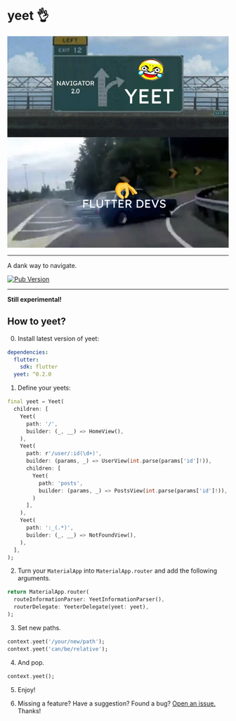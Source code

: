 # yeet 👌


<p align="center">
<img src="https://raw.githubusercontent.com/HosseinYousefi/yeet/master/yeet.png" alt="yeet" />
</p>

---

A dank way to navigate.

[![Pub Version](https://img.shields.io/pub/v/yeet)](https://pub.dev/packages/yeet)

---

**Still experimental!**

## How to yeet?

0. Install latest version of yeet:

```yaml
dependencies:
  flutter:
    sdk: flutter
  yeet: ^0.2.0
```

1. Define your yeets:

```dart
final yeet = Yeet(
  children: [
    Yeet(
      path: '/',
      builder: (_, __) => HomeView(),
    ),
    Yeet(
      path: r'/user/:id(\d+)',
      builder: (params, _) => UserView(int.parse(params['id']!)),
      children: [
        Yeet(
          path: 'posts',
          builder: (params, _) => PostsView(int.parse(params['id']!)),
        )
      ],
    ),
    Yeet(
      path: ':_(.*)',
      builder: (_, __) => NotFoundView(),
    ),
  ],
);
```

2. Turn your `MaterialApp` into `MaterialApp.router` and add the following arguments.

```dart
return MaterialApp.router(
  routeInformationParser: YeetInformationParser(),
  routerDelegate: YeeterDelegate(yeet: yeet),
);
```

3. Set new paths.

```dart
context.yeet('/your/new/path');
context.yeet('can/be/relative');
```

4. And pop.

```dart
context.yeet();
```

5. Enjoy!

6. Missing a feature? Have a suggestion? Found a bug? [Open an issue.](https://github.com/HosseinYousefi/yeet/issues) Thanks!